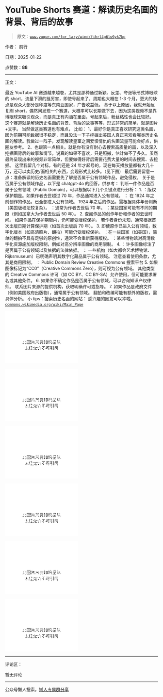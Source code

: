 # YouTube Shorts 赛道：解读历史名画的背景、背后的故事

> 原文：[`www.yuque.com/for_lazy/wind/fihrl4g6lw9yk7kp`](https://www.yuque.com/for_lazy/wind/fihrl4g6lw9yk7kp)

作者： 前行

日期：2025-01-22

点赞数：**88**

* * *

正文：

最近 YouTube
AI 赛道越来越卷，尤其是那种通过新颖、反差、夸张等形式博眼球的 short，流量下滑的挺厉害，即使号起来了，周期也大概在 1-3 个月，更大的缺点是观众大部分是印度等东南亚国家，广告收益低。
基于以上原因，我就开始反复刷 short，偶然间发现一个赛道，大概率可以长期做下去，因为这类视频不是靠博眼球来吸引观众，而是真正有内涵在里面，号起来后，粉丝粘性也会比较好。
这个赛道就是解读历史名画的背景、背后的故事等等，形式非常的简单，就是图片+文字。 当然做这类赛道也有难点， 比如：
1、最好你是真正喜欢研究这类名画，因为前期可能数据很不稳定，而且没法一下子挖掘出美国人真正喜欢看哪类历史名画的解读。我做过一阵子，发现解读皇室之间爱恨情仇的名画流量可能会好点，供圈友参考。
2、也跟第一点相关。就是你有没有耐心去搜索高质量的画，以及深入挖掘画背后的故事和情节，说真的如果不喜欢，只是照搬，估计做不了多久。虽然最终呈现出来的视频非常简单，但要做得好背后需要花费大量的时间去搜索、去挖掘。
这里我留几个对标，有的还是 24 年才起号的，现在每天播放量都有大几十万，还可以卖历史/画相关的东西，变现形式比较多。（见下图）
最后需要留意一点：准备解读的历史名画需要先了解是否属于公有领域作品，避免侵权。 关于是否属于公有领域作品，以下是 chatgpt-4o 的回答，供参考：
判断一件作品是否属于公有领域（Public Domain），可以根据以下几个关键点进行分析： 1. ：版权保护期是。如果作者去世超过 70 年，作品通常进入公有领域。 ： 在 1924 年之前创作的作品，已全部进入公有领域。
1924 年之后的作品，需根据具体年份判断（美国版权法较复杂）。 ：通常为作者去世后 70 年。 ：某些国家可能有不同的期限（例如加拿大为作者去世后 50 年）。
2. 查阅作品的创作年份和作者的去世时间。 如果作品在保护期限内，仍可能受版权保护。
若作者身份未知，通常根据首次出版日期计算保护期（如首次出版后 70 年）。 3. 即使原作已进入公有领域，数字化版本（如高清照片、翻拍）可能仍受版权保护。
：在一些国家（如美国），简单的翻拍不具有足够的原创性，通常不会重新获得版权。 ：某些博物馆对高清数字化资源施加版权限制，例如对高分辨率图像的商用限制。
4. ：许多图像标注了是否属于公有领域以及依据的法律依据。 ： 一些机构（如大都会艺术博物馆、Rijksmuseum）已明确声明其数字化藏品属于公有领域。
注意查看使用条款，尤其是商用限制。 ： Public Domain Review Creative Commons 搜索平台 5. 如果图像标记为“CC0”（Creative Commons Zero），则可视为公有领域。 其他类型的 Creative Commons 许可（如 CC
BY、CC BY-SA）允许使用，但可能要求署名或其他条件。 6. 如果你不确定作品是否属于公有领域，可以咨询知识产权律师。
联系图片来源的提供机构，获取明确许可或指导。 7. 如果作品是政府文件（例如美国政府出版物），通常属于公有领域。 翻拍和改编可能有额外的版权，需具体分析。
小 tips：搜索历史名画的网站： 感兴趣的圈友可以冲啦。 [`commons.wikimedia.org/wiki/Main_Page`](https://commons.wikimedia.org/wiki/Main_Page)

![](img/f65c0947627b4df615caf220b5a0b44f.png "None")

![](img/7a45a1877b0cd468dd62a17052b135ac.png "None")

![](img/6e22ccfe6446c89826d432fa96232a50.png "None")

![](img/a000265c745c42c99531cd590c70e518.png "None")

![](img/2d63b4271d9e0c7163f1609aeeea52bd.png "None")

![](img/7a57261e55c43d2f55b47e8ec1c0cb41.png "None")

* * *

评论区：

暂无评论

* * *

公众号懒人搜索，[懒人专属群分享](https://lazybook.fun/#/blog/group)